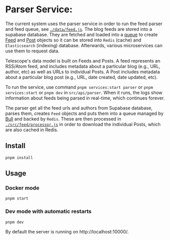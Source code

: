 # Parser Service:

The current system uses the parser service in order to run the feed parser and feed queue, see [`./data/feed.js`](https://github.com/Seneca-CDOT/telescope/blob/master/src/api/parser/src/data/feed.js). The blog feeds are stored into a supabase database. They are fetched and loaded into a [queue](https://github.com/Seneca-CDOT/telescope/blob/master/src/api/parser/src/lib/queue.js) to create [Feed](https://github.com/Seneca-CDOT/telescope/blob/master/src/api/parser/src/data/feed.js) and [Post](https://github.com/Seneca-CDOT/telescope/blob/master/src/api/parser/src/data/post.js) objects so it can be stored into `Redis` (cache) and `Elasticsearch` (indexing) database. Afterwards, various microservices can use them to request data.

Telescope's data model is built on Feeds and Posts. A feed represents an RSS/Atom feed, and includes metadata about a particular blog (e.g., URL, author, etc) as well as URLs to individual Posts. A Post includes metadata about a particular blog post (e.g., URL, date created, date updated, etc).

To run the service, use command `pnpm services:start parser` or `pnpm services:start` or `pnpm dev` in `src/api/parser`. When it runs, the logs show information about feeds being parsed in real-time, which continues forever.

The parser get all the feed urls and authors from Supabase database, parses them, creates `Feed` objects and puts them into a queue managed by [Bull](https://github.com/OptimalBits/bull) and backed by `Redis`. These are then processed in [`./src/feed/processor.js`](https://github.com/Seneca-CDOT/telescope/blob/master/src/api/parser/src/feed/processor.js) in order to download the individual Posts, which are also cached in Redis.

## Install

```
pnpm install
```

## Usage

### Docker mode

```
pnpm start
```

### Dev mode with automatic restarts

```
pnpm dev
```

By default the server is running on http://localhost:10000/.
